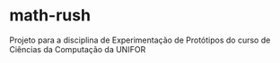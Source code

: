 # math-rush
Projeto para a disciplina de Experimentação de Protótipos do curso de Ciências da Computação da UNIFOR
